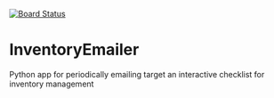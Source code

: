 [![Board Status](https://dev.azure.com/aaronfelkai/8bd6bcd2-2b7a-41aa-a8e0-eec61c7fd25c/61053b02-ebd2-47b7-bdae-404756eddeab/_apis/work/boardbadge/1cf3cfeb-bb35-4b99-aa67-4fa5999a0fca?columnOptions=1)](https://dev.azure.com/aaronfelkai/8bd6bcd2-2b7a-41aa-a8e0-eec61c7fd25c/_boards/board/t/61053b02-ebd2-47b7-bdae-404756eddeab/Microsoft.RequirementCategory/)

# InventoryEmailer
Python app for periodically emailing target an interactive checklist for inventory management
